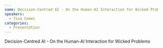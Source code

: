 ```yaml
--- 
name: Decision-Centred AI - On the Human-AI Interaction for Wicked Problems 
speakers: 
  - Tina Comes
categories:
  - Presentation
---
```


Decision-Centred AI - On the Human-AI Interaction for Wicked Problems
